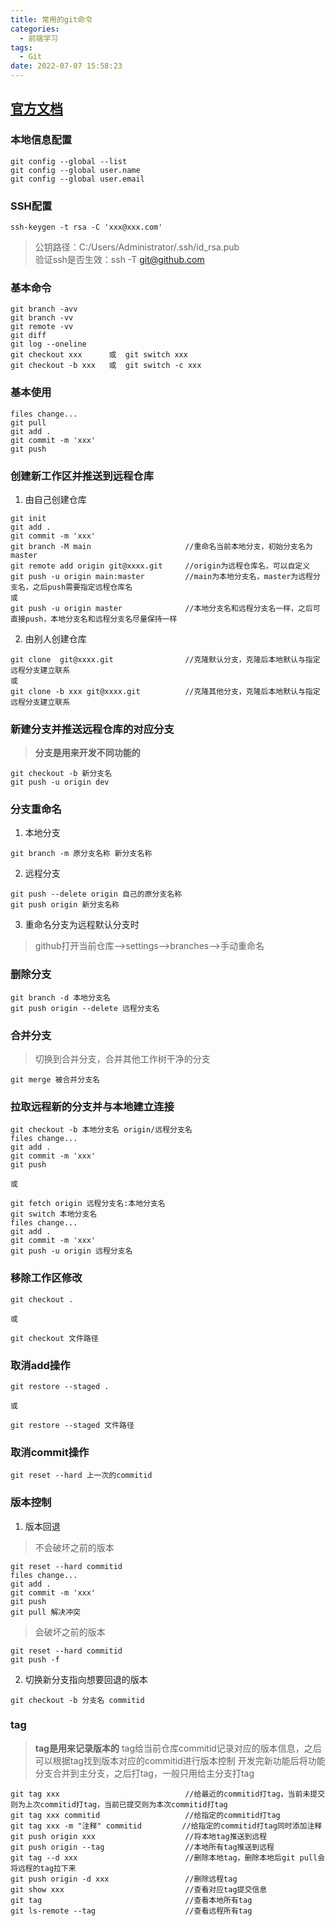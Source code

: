 ```yaml
---
title: 常用的git命令
categories:
  - 前端学习
tags:
  - Git
date: 2022-07-07 15:58:23
---
```

[官方文档](https://git-scm.com/book/zh/v2)
---


### 本地信息配置
```git
git config --global --list
git config --global user.name
git config --global user.email
```


### SSH配置
```git
ssh-keygen -t rsa -C 'xxx@xxx.com'
```
>公钥路径：C:/Users/Administrator/.ssh/id_rsa.pub                     
>验证ssh是否生效：ssh -T git@github.com                                       


### 基本命令
```git
git branch -avv
git branch -vv
git remote -vv
git diff
git log --oneline
git checkout xxx      或  git switch xxx           
git checkout -b xxx   或  git switch -c xxx
```


### 基本使用
```git
files change...
git pull
git add .
git commit -m 'xxx'
git push
```


### 创建新工作区并推送到远程仓库
1. 由自己创建仓库
```git
git init
git add .
git commit -m 'xxx'
git branch -M main                     //重命名当前本地分支，初始分支名为master
git remote add origin git@xxxx.git     //origin为远程仓库名，可以自定义
git push -u origin main:master         //main为本地分支名，master为远程分支名，之后push需要指定远程仓库名
或
git push -u origin master              //本地分支名和远程分支名一样，之后可直接push，本地分支名和远程分支名尽量保持一样
```

2. 由别人创建仓库
```git
git clone  git@xxxx.git                //克隆默认分支，克隆后本地默认与指定远程分支建立联系
或
git clone -b xxx git@xxxx.git          //克隆其他分支，克隆后本地默认与指定远程分支建立联系
```


### 新建分支并推送远程仓库的对应分支
>**分支是用来开发不同功能的**
```git
git checkout -b 新分支名
git push -u origin dev
```


### 分支重命名
1. 本地分支
```git
git branch -m 原分支名称 新分支名称
```

2. 远程分支
```git
git push --delete origin 自己的原分支名称 
git push origin 新分支名称
```

3. 重命名分支为远程默认分支时
>github打开当前仓库——>settings——>branches——>手动重命名


### 删除分支
```git
git branch -d 本地分支名
git push origin --delete 远程分支名 
```

### 合并分支
>切换到合并分支，合并其他工作树干净的分支
```git
git merge 被合并分支名
```


### 拉取远程新的分支并与本地建立连接
```git
git checkout -b 本地分支名 origin/远程分支名
files change...
git add .
git commit -m 'xxx'
git push

或

git fetch origin 远程分支名:本地分支名
git switch 本地分支名
files change...
git add .
git commit -m 'xxx'
git push -u origin 远程分支名
```


### 移除工作区修改
```git
git checkout . 
 
或  
  
git checkout 文件路径
``` 


### 取消add操作
```git
git restore --staged .

或

git restore --staged 文件路径
``` 


### 取消commit操作
```git
git reset --hard 上一次的commitid
```

### 版本控制
1. 版本回退
>不会破坏之前的版本
```git
git reset --hard commitid
files change...
git add .
git commit -m 'xxx'
git push
git pull 解决冲突
```
>会破坏之前的版本
```git
git reset --hard commitid
git push -f
```

2. 切换新分支指向想要回退的版本
```git
git checkout -b 分支名 commitid
```


### tag
>**tag是用来记录版本的**
>tag给当前仓库commitid记录对应的版本信息，之后可以根据tag找到版本对应的commitid进行版本控制
>开发完新功能后将功能分支合并到主分支，之后打tag，一般只用给主分支打tag
```
git tag xxx                            //给最近的commitid打tag，当前未提交则为上次commitid打tag，当前已提交则为本次commitid打tag
git tag xxx commitid                   //给指定的commitid打tag
git tag xxx -m "注释" commitid         //给指定的commitid打tag同时添加注释
git push origin xxx                    //将本地tag推送到远程
git push origin --tag                  //本地所有tag推送到远程
git tag --d xxx                        //删除本地tag，删除本地后git pull会将远程的tag拉下来
git push origin -d xxx                 //删除远程tag
git show xxx                           //查看对应tag提交信息
git tag                                //查看本地所有tag                                         
git ls-remote --tag                    //查看远程所有tag
```     

